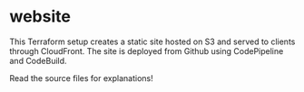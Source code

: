 # website

This Terraform setup creates a static site hosted on S3 and served to clients through CloudFront. The site is deployed from Github using CodePipeline and CodeBuild.

Read the source files for explanations!
